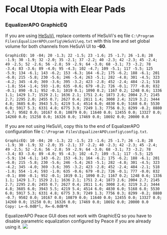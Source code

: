 # Focal Utopia with Elear Pads
### EqualizerAPO GraphicEQ
If you are using [HeSuVi](https://sourceforge.net/projects/hesuvi/), replace contents of HeSuVi's eq file `C:\Program Files\EqualizerAPO\config\HeSuVi\eq.txt` with this line and set global volume for both channels from HeSuVi UI to **-60**.
```
GraphicEQ: 10 -84; 20 -1.3; 22 -1.5; 23 -1.6; 25 -1.7; 26 -1.8; 28 -1.9; 30 -1.9; 32 -2.0; 35 -2.1; 37 -2.2; 40 -2.3; 42 -2.3; 45 -2.4; 49 -2.5; 52 -2.6; 56 -2.8; 59 -2.9; 64 -3.0; 68 -3.1; 73 -3.2; 78 -3.4; 83 -3.6; 89 -4.0; 95 -4.3; 102 -4.7; 109 -5.1; 117 -5.5; 125 -5.9; 134 -6.1; 143 -6.2; 153 -6.3; 164 -6.2; 175 -6.2; 188 -6.1; 201 -6.0; 215 -5.8; 230 -5.6; 246 -5.4; 263 -5.1; 282 -4.8; 301 -4.5; 323 -4.2; 345 -4.0; 369 -3.6; 395 -3.2; 423 -2.8; 452 -2.4; 484 -2.1; 518 -1.8; 554 -1.4; 593 -1.0; 635 -0.6; 679 -0.2; 726 -0.1; 777 -0.0; 832 -0.1; 890 -0.1; 952 -0.1; 1019 0.1; 1090 0.2; 1167 0.2; 1248 0.6; 1336 1.1; 1429 1.7; 1529 2.1; 1636 2.1; 1751 2.4; 1873 2.6; 2004 2.7; 2145 2.7; 2295 2.0; 2455 0.7; 2627 0.4; 2811 1.4; 3008 2.4; 3219 3.2; 3444 4.8; 3685 6.0; 3943 5.5; 4219 5.4; 4514 6.0; 4830 6.0; 5168 6.0; 5530 6.0; 5917 5.3; 6331 4.8; 6775 3.9; 7249 1.3; 7756 0.3; 8299 -0.2; 8880 -0.7; 9502 0.0; 10167 0.0; 10879 0.0; 11640 0.0; 12455 0.0; 13327 0.0; 14260 0.0; 15258 0.0; 16326 0.0; 17469 0.0; 18692 0.0; 20000 0.0
```
If you are not using HeSuVi, copy this to the end of EqualizerAPO configuration file `C:\Program Files\EqualizerAPO\config\config.txt`.
```
GraphicEQ: 10 -84; 20 -1.3; 22 -1.5; 23 -1.6; 25 -1.7; 26 -1.8; 28 -1.9; 30 -1.9; 32 -2.0; 35 -2.1; 37 -2.2; 40 -2.3; 42 -2.3; 45 -2.4; 49 -2.5; 52 -2.6; 56 -2.8; 59 -2.9; 64 -3.0; 68 -3.1; 73 -3.2; 78 -3.4; 83 -3.6; 89 -4.0; 95 -4.3; 102 -4.7; 109 -5.1; 117 -5.5; 125 -5.9; 134 -6.1; 143 -6.2; 153 -6.3; 164 -6.2; 175 -6.2; 188 -6.1; 201 -6.0; 215 -5.8; 230 -5.6; 246 -5.4; 263 -5.1; 282 -4.8; 301 -4.5; 323 -4.2; 345 -4.0; 369 -3.6; 395 -3.2; 423 -2.8; 452 -2.4; 484 -2.1; 518 -1.8; 554 -1.4; 593 -1.0; 635 -0.6; 679 -0.2; 726 -0.1; 777 -0.0; 832 -0.1; 890 -0.1; 952 -0.1; 1019 0.1; 1090 0.2; 1167 0.2; 1248 0.6; 1336 1.1; 1429 1.7; 1529 2.1; 1636 2.1; 1751 2.4; 1873 2.6; 2004 2.7; 2145 2.7; 2295 2.0; 2455 0.7; 2627 0.4; 2811 1.4; 3008 2.4; 3219 3.2; 3444 4.8; 3685 6.0; 3943 5.5; 4219 5.4; 4514 6.0; 4830 6.0; 5168 6.0; 5530 6.0; 5917 5.3; 6331 4.8; 6775 3.9; 7249 1.3; 7756 0.3; 8299 -0.2; 8880 -0.7; 9502 0.0; 10167 0.0; 10879 0.0; 11640 0.0; 12455 0.0; 13327 0.0; 14260 0.0; 15258 0.0; 16326 0.0; 17469 0.0; 18692 0.0; 20000 0.0
Copy: L=-6.0dB*l, R=-6.0dB*R
```
EqualizerAPO Peace GUI does not work with GraphicEQ so you have to disable parametric equalization configured by Peace if you are already using it.
![](https://raw.githubusercontent.com/jaakkopasanen/AutoEq/master/results/Headphone.com/innerfidelity/onear/Focal%20Utopia%20with%20Elear%20Pads/Focal%20Utopia%20with%20Elear%20Pads.png)

